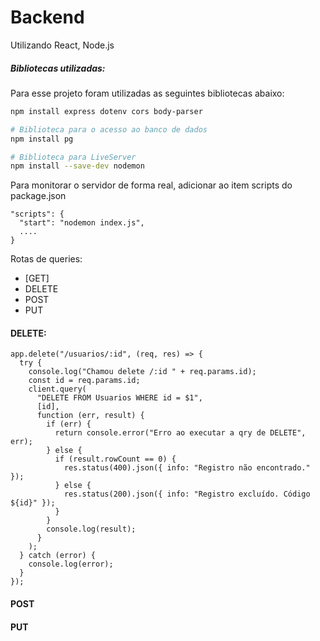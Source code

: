 # Backend
Utilizando React, Node.js

##### Bibliotecas utilizadas:
Para esse projeto foram utilizadas as seguintes bibliotecas abaixo:
~~~ bash
npm install express dotenv cors body-parser

# Biblioteca para o acesso ao banco de dados
npm install pg

# Biblioteca para LiveServer
npm install --save-dev nodemon
~~~

Para monitorar o servidor de forma real, adicionar ao item scripts do package.json 
~~~
"scripts": {
  "start": "nodemon index.js", 
  ....
}
~~~

Rotas de queries:
* [GET] 
* DELETE
* POST
* PUT

#### DELETE: 

~~~ react
app.delete("/usuarios/:id", (req, res) => {
  try {
    console.log("Chamou delete /:id " + req.params.id);
    const id = req.params.id;
    client.query(
      "DELETE FROM Usuarios WHERE id = $1",
      [id],
      function (err, result) {
        if (err) {
          return console.error("Erro ao executar a qry de DELETE", err);
        } else {
          if (result.rowCount == 0) {
            res.status(400).json({ info: "Registro não encontrado." });
          } else {
            res.status(200).json({ info: "Registro excluído. Código ${id}" });
          }
        }
        console.log(result);
      }
    );
  } catch (error) {
    console.log(error);
  }
});
~~~

#### POST

#### PUT
